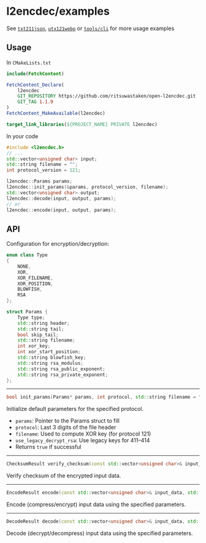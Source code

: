 # l2encdec/examples

See [`txt211json`](./txt211json), [`utx121webp`](./utx121webp) or [`tools/cli`](../tools/cli) for more usage examples

## Usage

In `CMakeLists.txt`

```cmake
include(FetchContent)

FetchContent_Declare(
    l2encdec
    GIT_REPOSITORY https://github.com/ritsuwastaken/open-l2encdec.git
    GIT_TAG 1.1.9
)
FetchContent_MakeAvailable(l2encdec)

target_link_libraries(${PROJECT_NAME} PRIVATE l2encdec)
```

In your code

```cpp
#include <l2encdec.h>
// ...
std::vector<unsigned char> input;
std::string filename = "";
int protocol_version = 121;

l2encdec::Params params;
l2encdec::init_params(&params, protocol_version, filename);
std::vector<unsigned char> output;
l2encdec::decode(input, output, params);
// or
l2encdec::encode(input, output, params);
```

## API

Configuration for encryption/decryption:

```cpp
enum class Type
{
    NONE,
    XOR,
    XOR_FILENAME,
    XOR_POSITION,
    BLOWFISH,
    RSA
};

struct Params {
    Type type;
    std::string header;
    std::string tail;
    bool skip_tail;
    std::string filename;
    int xor_key;
    int xor_start_position;
    std::string blowfish_key;
    std::string rsa_modulus;
    std::string rsa_public_exponent;
    std::string rsa_private_exponent;
};
```

---

```cpp
bool init_params(Params* params, int protocol, std::string filename = "", bool use_legacy_decrypt_rsa = false);
```

Initialize default parameters for the specified protocol.

- `params`: Pointer to the Params struct to fill
- `protocol`: Last 3 digits of the file header
- `filename`: Used to compute XOR key (for protocol 121)
- `use_legacy_decrypt_rsa`: Use legacy keys for 411–414
- Returns `true` if successful

---

```cpp
ChecksumResult verify_checksum(const std::vector<unsigned char>& input_data);
```

Verify checksum of the encrypted input data.

---

```cpp
EncodeResult encode(const std::vector<unsigned char>& input_data, std::vector<unsigned char>& output_data, const Params& params);
```

Encode (compress/encrypt) input data using the specified parameters.

---

```cpp
DecodeResult decode(const std::vector<unsigned char>& input_data, std::vector<unsigned char>& output_data, const Params& params);
```

Decode (decrypt/decompress) input data using the specified parameters.
